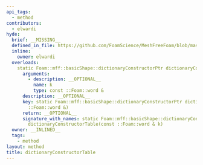 ```yaml
---
api_tags:
  - method
contributors:
  - elwardi
hyde:
  brief: __MISSING__
  defined_in_file: https://github.com/FoamScience/MeshFreeFoam/blob/master/src/meshfree/shapes/basicShape/basicShape.H
  inline:
    owner: elwardi
  overloads:
    static Foam::mff::basicShape::dictionaryConstructorPtr dictionaryConstructorTable(const ::Foam::word &):
      arguments:
        - description: __OPTIONAL__
          name: k
          type: const ::Foam::word &
      description: __OPTIONAL__
      key: static Foam::mff::basicShape::dictionaryConstructorPtr dictionaryConstructorTable(const
        ::Foam::word &)
      return: __OPTIONAL__
      signature_with_names: static Foam::mff::basicShape::dictionaryConstructorPtr
        dictionaryConstructorTable(const ::Foam::word & k)
  owner: __INLINED__
  tags:
    - method
layout: method
title: dictionaryConstructorTable
---
```

